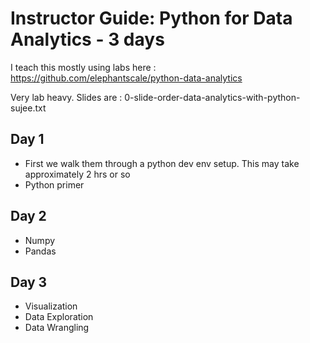 # Instructor Guide: Python for Data Analytics - 3 days

I teach this mostly using labs here : https://github.com/elephantscale/python-data-analytics

Very lab heavy.  Slides are : 0-slide-order-data-analytics-with-python-sujee.txt

## Day 1

* First we walk them through a python dev env setup.  This may take approximately 2 hrs or so
* Python primer

## Day 2

* Numpy
* Pandas

## Day 3

* Visualization
* Data Exploration
* Data Wrangling

